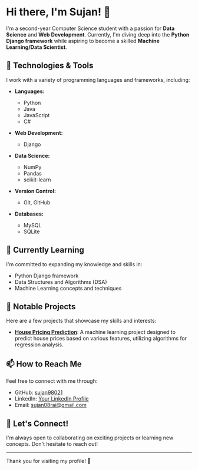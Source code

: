 # Hi there, I'm Sujan! 👋

I'm a second-year Computer Science student with a passion for **Data Science** and **Web Development**. Currently, I'm diving deep into the **Python Django framework** while aspiring to become a skilled **Machine Learning/Data Scientist**.

## 🔧 Technologies & Tools

I work with a variety of programming languages and frameworks, including:

- **Languages:** 
  - Python
  - Java
  - JavaScript
  - C#
  
- **Web Development:** 
  - Django
  
- **Data Science:** 
  - NumPy
  - Pandas
  - scikit-learn
  
- **Version Control:** 
  - Git, GitHub
  
- **Databases:** 
  - MySQL
  - SQLite

## 🌱 Currently Learning

I'm committed to expanding my knowledge and skills in:

- Python Django framework
- Data Structures and Algorithms (DSA)
- Machine Learning concepts and techniques

## 💼 Notable Projects

Here are a few projects that showcase my skills and interests:

- [**House Pricing Prediction**](https://github.com/SujanRai08/House_pricingPrediction.git): A machine learning project designed to predict house prices based on various features, utilizing algorithms for regression analysis. 

## 📫 How to Reach Me

Feel free to connect with me through:

- GitHub: [sujan98021](https://github.com/sujan98021)
- LinkedIn: [Your LinkedIn Profile](#) 
- Email: [sujan08rai@gmail.com](mailto:sujan08rai@gmail.com)

## 🤝 Let's Connect!

I'm always open to collaborating on exciting projects or learning new concepts. Don't hesitate to reach out!

---

Thank you for visiting my profile! 🚀
